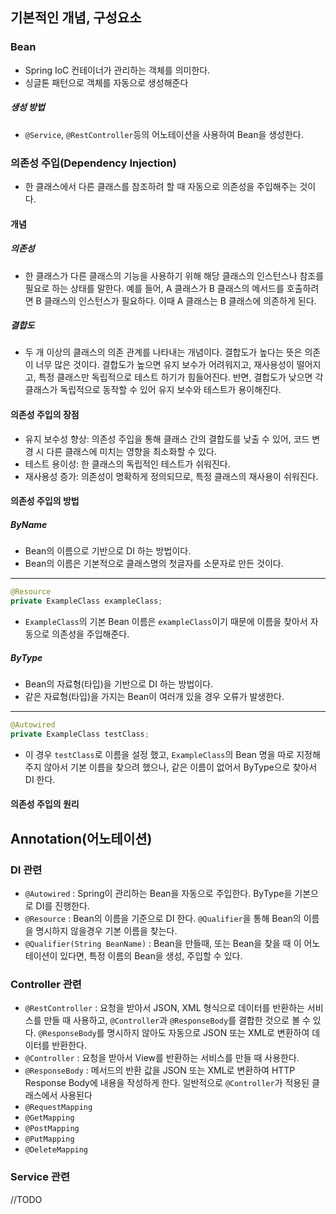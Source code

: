 ## 기본적인 개념, 구성요소
### Bean
- Spring IoC 컨테이너가 관리하는 객체를 의미한다.
- 싱글톤 패턴으로 객체를 자동으로 생성해준다
##### 생성 방법
- `@Service`, `@RestController`등의 어노테이션을 사용하여 Bean을 생성한다.
### 의존성 주입(Dependency Injection)
- 한 클래스에서 다른 클래스를 참조하려 할 때 자동으로 의존성을 주입해주는 것이다.
#### 개념
##### 의존성
- 한 클래스가 다른 클래스의 기능을 사용하기 위해 해당 클래스의 인스턴스나 참조를 필요로 하는 상태를 말한다. 예를 들어, A 클래스가 B 클래스의 메서드를 호출하려면 B 클래스의 인스턴스가 필요하다. 이때 A 클래스는 B 클래스에 의존하게 된다.
##### 결합도
- 두 개 이상의 클래스의 의존 관계를 나타내는 개념이다. 결합도가 높다는 뜻은 의존이 너무 많은 것이다. 결합도가 높으면 유지 보수가 어려워지고, 재사용성이 떨어지고, 특정 클래스만 독립적으로 테스트 하기가 힘들어진다. 반면, 결합도가 낮으면 각 클래스가 독립적으로 동작할 수 있어 유지 보수와 테스트가 용이해진다.
#### 의존성 주입의 장점
- 유지 보수성 향상: 의존성 주입을 통해 클래스 간의 결합도를 낮출 수 있어, 코드 변경 시 다른 클래스에 미치는 영향을 최소화할 수 있다.
- 테스트 용이성: 한 클래스의 독립적인 테스트가 쉬워진다.
- 재사용성 증가: 의존성이 명확하게 정의되므로, 특정 클래스의 재사용이 쉬워진다.
#### 의존성 주입의 방법
##### ByName
- Bean의 이름으로 기반으로 DI 하는 방법이다.
- Bean의 이름은 기본적으로 클래스명의 첫글자를 소문자로 만든 것이다.
---
```java
@Resource
private ExampleClass exampleClass;
```
- `ExampleClass`의 기본 Bean 이름은 `exampleClass`이기 때문에 이름을 찾아서 자동으로 의존성을 주입해준다.
##### ByType
- Bean의 자료형(타입)을 기반으로 DI 하는 방법이다.
- 같은 자료형(타입)을 가지는 Bean이 여러개 있을 경우 오류가 발생한다.
---
```java
@Autowired
private ExampleClass testClass;
```
- 이 경우 `testClass`로 이름을 설정 했고, `ExampleClass`의 Bean 명을 따로 지정해주지 않아서 기본 이름을 찾으려 했으나, 같은 이름이 없어서 ByType으로 찾아서 DI 한다.
#### 의존성 주입의 원리

## Annotation(어노테이션)
### DI  관련
- `@Autowired` : Spring이 관리하는 Bean을 자동으로 주입한다. ByType을 기본으로 DI를 진행한다.
- `@Resource` : Bean의 이름을 기준으로 DI 한다. `@Qualifier`을 통해 Bean의 이름을 명시하지 않을경우 기본 이름을 찾는다. 
- `@Qualifier(String BeanName)` : Bean을 만들때, 또는 Bean을 찾을 때 이 어노테이션이 있다면, 특정 이름의 Bean을 생성, 주입할 수 있다.
### Controller 관련
- `@RestController` : 요청을 받아서 JSON, XML 형식으로 데이터를 반환하는 서비스를 만들 때 사용하고, `@Controller`과 `@ResponseBody`를 결합한 것으로 볼 수 있다. `@ResponseBody`를 명시하지 않아도 자동으로 JSON 또는 XML로 변환하여 데이터를 반환한다.
- `@Controller` : 요청을 받아서 View를 반환하는 서비스를 만들 때 사용한다. 
- `@ResponseBody` : 메서드의 반환 값을 JSON 또는 XML로 변환하여 HTTP Response Body에 내용을 작성하게 한다. 일반적으로 `@Controller`가 적용된 클래스에서 사용된다
- `@RequestMapping`
- `@GetMapping`
- `@PostMapping`
- `@PutMapping`
- `@DeleteMapping`
### Service 관련
//TODO